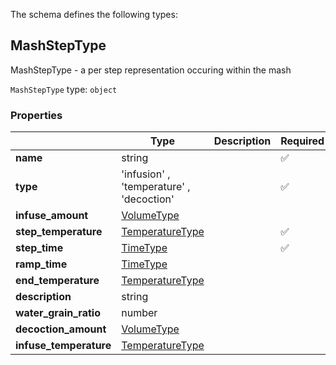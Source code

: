 The schema defines the following types:

## MashStepType

MashStepType - a per step representation occuring within the mash

`MashStepType` type: `object`

### Properties

|   |Type|Description|Required|
|---|----|-----------|--------|
| **name** | string|  | :white_check_mark: |
| **type** |  'infusion'  , 'temperature'  , 'decoction' |  | :white_check_mark: |
| **infuse_amount** | [VolumeType](measureable_units.json.md#volumetype)|  |  |
| **step_temperature** | [TemperatureType](measureable_units.json.md#temperaturetype)|  | :white_check_mark: |
| **step_time** | [TimeType](measureable_units.json.md#timetype)|  | :white_check_mark: |
| **ramp_time** | [TimeType](measureable_units.json.md#timetype)|  |  |
| **end_temperature** | [TemperatureType](measureable_units.json.md#temperaturetype)|  |  |
| **description** | string|  |  |
| **water_grain_ratio** | number|  |  |
| **decoction_amount** | [VolumeType](measureable_units.json.md#volumetype)|  |  |
| **infuse_temperature** | [TemperatureType](measureable_units.json.md#temperaturetype)|  |  |

